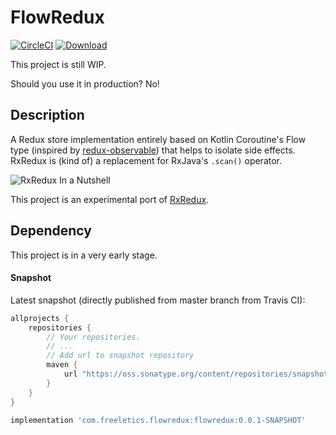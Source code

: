 # FlowRedux

[![CircleCI](https://circleci.com/gh/freeletics/RxRedux.svg?style=svg)](https://circleci.com/gh/freeletics/FlowFedux)
[![Download](https://maven-badges.herokuapp.com/maven-central/com.freeletics.flowredux/flowredux/badge.svg) ](https://maven-badges.herokuapp.com/maven-central/com.freeletics.flowredux/flowredux)

This project is still WIP.

Should you use it in production? No!

## Description

A Redux store implementation entirely based on Kotlin Coroutine's Flow type (inspired by [redux-observable](https://redux-observable.js.org))
that helps to isolate side effects. RxRedux is (kind of) a replacement for RxJava's `.scan()` operator. 

![RxRedux In a Nutshell](https://raw.githubusercontent.com/freeletics/RxRedux/master/docs/rxredux.png)

This project is an experimental port of [RxRedux](https://github.com/freeletics/RxRedux).

## Dependency

This project is in a very early stage.

#### Snapshot
Latest snapshot (directly published from master branch from Travis CI):

```groovy
allprojects {
    repositories {
        // Your repositories.
        // ...
        // Add url to snapshot repository
        maven {
            url "https://oss.sonatype.org/content/repositories/snapshots/"
        }
    }
}

```

```groovy
implementation 'com.freeletics.flowredux:flowredux:0.0.1-SNAPSHOT'
```
